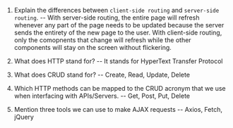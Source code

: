 1.  Explain the differences between `client-side routing` and `server-side routing`. -- With server-side routing, the entire page will refresh whenever any part of the page needs to be updated because the server sends the entirety of the new page to the user. With client-side routing, only the comopnents that change will refresh while the other components will stay on the screen without flickering.


1.  What does HTTP stand for? -- It stands for HyperText Transfer Protocol


1.  What does CRUD stand for? -- Create, Read, Update, Delete


1.  Which HTTP methods can be mapped to the CRUD acronym that we use when interfacing with APIs/Servers. -- Get, Post, Put, Delete


1.  Mention three tools we can use to make AJAX requests -- Axios, Fetch, jQuery